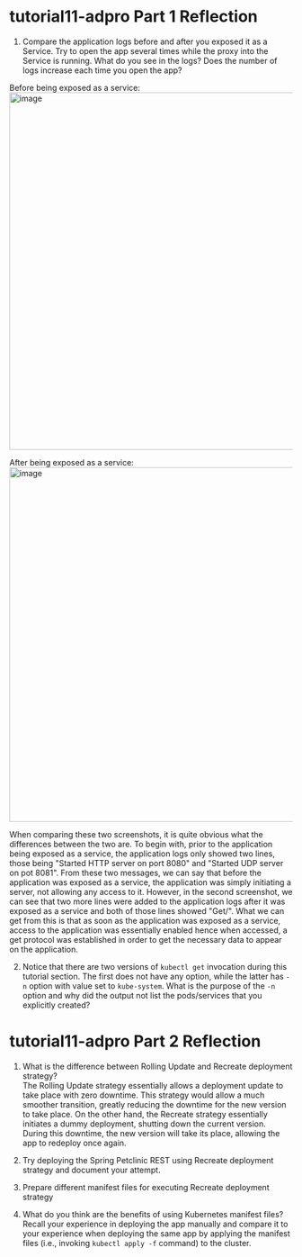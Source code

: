# tutorial11-adpro Part 1 Reflection

1.  Compare the application logs before and after you exposed it as a Service.
Try to open the app several times while the proxy into the Service is running.
What do you see in the logs? Does the number of logs increase each time you open the app?

Before being exposed as a service:
<img width="635" alt="image" src="https://github.com/PascalPahlevi/tutorial11-adpro/assets/143638456/04bd654c-be90-4ef1-98d1-6edf7245c247">

After being exposed as a service:
<img width="630" alt="image" src="https://github.com/PascalPahlevi/tutorial11-adpro/assets/143638456/06d9ccf5-394a-4ca1-b2b6-b180e85d96e9">

When comparing these two screenshots, it is quite obvious what the differences between the two are. To begin with, prior to the application being exposed as a service, the application logs only showed two lines, those being "Started HTTP server on port 8080" and "Started UDP server on pot 8081". From these two messages, we can say that before the application was exposed as a service, the application was simply initiating a server, not allowing any access to it. However, in the second screenshot, we can see that two more lines were added to the application logs after it was exposed as a service and both of those lines showed "Get/". What we can get from this is that as soon as the application was exposed as a service, access to the application was essentially enabled hence when accessed, a get protocol was established in order to get the necessary data to appear on the application.
 
2.  Notice that there are two versions of `kubectl get` invocation during this tutorial section.
The first does not have any option, while the latter has `-n` option with value set to
`kube-system`.
What is the purpose of the `-n` option and why did the output not list the pods/services that you
explicitly created?

# tutorial11-adpro Part 2 Reflection

1. What is the difference between Rolling Update and Recreate deployment strategy? <br>
 The Rolling Update strategy essentially allows a deployment update to take place with zero downtime. This strategy would allow a much smoother transition, greatly reducing the downtime for the new version to take place. On the other hand, the Recreate strategy essentially initiates a dummy deployment, shutting down the current version. During this downtime, the new version will take its place, allowing the app to redeploy once again.
 
2. Try deploying the Spring Petclinic REST using Recreate deployment strategy and document
your attempt.
3.  Prepare different manifest files for executing Recreate deployment strategy
4. What do you think are the benefits of using Kubernetes manifest files? Recall your experience
in deploying the app manually and compare it to your experience when deploying the same app
by applying the manifest files (i.e., invoking `kubectl apply -f` command) to the cluster.
